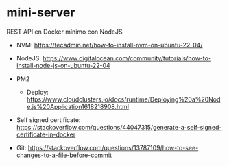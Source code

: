 # mini-server
REST API en Docker mínimo con NodeJS

- NVM: https://tecadmin.net/how-to-install-nvm-on-ubuntu-22-04/
- NodeJS: https://www.digitalocean.com/community/tutorials/how-to-install-node-js-on-ubuntu-22-04
- PM2
  - Deploy: https://www.cloudclusters.io/docs/runtime/Deploying%20a%20Node.js%20Application1618218908.html
- Self signed certificate: https://stackoverflow.com/questions/44047315/generate-a-self-signed-certificate-in-docker

- Git: https://stackoverflow.com/questions/13787109/how-to-see-changes-to-a-file-before-commit